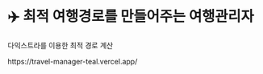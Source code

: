 <h1>✈️ 최적 여행경로를 만들어주는 여행관리자</h1>
<p>다익스트라를 이용한 최적 경로 계산</p>
<p><a=["https://aryu1217.github.io/AVD-Final_Project/](https://travel-manager-teal.vercel.app/)">https://travel-manager-teal.vercel.app/</p>
